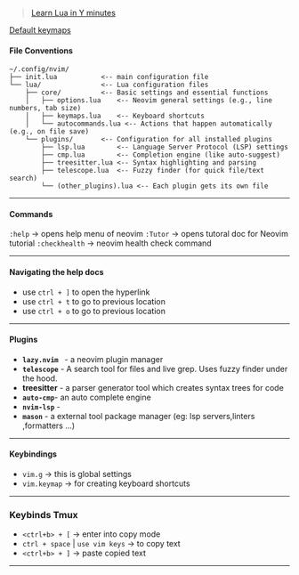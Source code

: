 > [Learn Lua in Y minutes](https://learnxinyminutes.com/lua/)

[Default keymaps](https://github.com/LazyVim/LazyVim/blob/main/lua/lazyvim/config/keymaps.lua)
#### File Conventions

```
~/.config/nvim/
├── init.lua           <-- main configuration file
└── lua/               <-- Lua configuration files
    ├── core/          <-- Basic settings and essential functions
    │   ├── options.lua    <-- Neovim general settings (e.g., line numbers, tab size)
    │   ├── keymaps.lua    <-- Keyboard shortcuts
    │   └── autocommands.lua <-- Actions that happen automatically (e.g., on file save)
    └── plugins/       <-- Configuration for all installed plugins
        ├── lsp.lua        <-- Language Server Protocol (LSP) settings
        ├── cmp.lua        <-- Completion engine (like auto-suggest)
        ├── treesitter.lua <-- Syntax highlighting and parsing
        ├── telescope.lua  <-- Fuzzy finder (for quick file/text search)
        └── (other_plugins).lua <-- Each plugin gets its own file
```

---
#### Commands
`:help` -> opens help menu of neovim
`:Tutor` -> opens tutoral doc for Neovim tutorial
`:checkhealth` -> neovim health check command 

---
#### Navigating the help docs
-  use `ctrl + ]` to open the hyperlink
-  use `ctrl + t` to go to previous location 
-  use `ctrl + o` to go to previous location
---
#### Plugins 

- **`lazy.nvim `** - a neovim plugin manager
- **`telescope`** - A search tool for files and live grep. Uses fuzzy finder under the hood.
- **treesitter** - a parser generator tool which creates syntax trees for code
- **`auto-cmp`**- an auto complete engine
- **`nvim-lsp`** -
- **`mason`** - a external tool package manager (eg: lsp servers,linters ,formatters ...)

--- 
#### Keybindings 

- `vim.g` -> this is global settings 
- `vim.keymap` -> for creating keyboard shortcuts

---
### Keybinds Tmux 

- `<ctrl+b> + [` -> enter into copy mode
- `ctrl + space` | `use vim keys`  -> to copy text 
- `<ctrl+b> + ]` -> paste copied text

---

